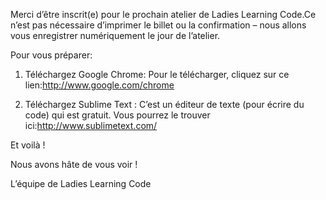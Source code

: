 Merci d’être inscrit(e) pour le prochain atelier de Ladies Learning Code.Ce n’est pas nécessaire d’imprimer le billet ou la confirmation – nous allons vous enregistrer numériquement le jour de l’atelier.

Pour vous préparer:
 
1. Téléchargez Google Chrome:
Pour le télécharger, cliquez sur ce lien:http://www.google.com/chrome
 
2. Téléchargez Sublime Text :
C’est un éditeur de texte (pour écrire du code) qui est gratuit. Vous pourrez le trouver ici:http://www.sublimetext.com/
 
Et voilà !
 
Nous avons hâte de vous voir !

L’équipe de Ladies Learning Code

